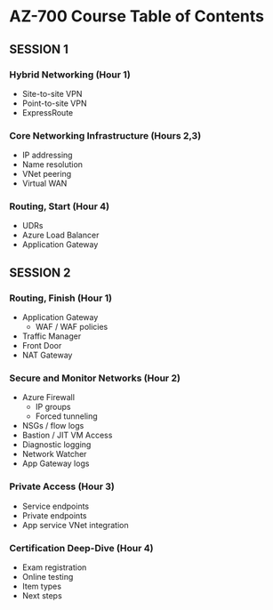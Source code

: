 # AZ-700 Course Table of Contents

## SESSION 1

### Hybrid Networking (Hour 1)

* Site-to-site VPN
* Point-to-site VPN
* ExpressRoute

### Core Networking Infrastructure (Hours 2,3)

* IP addressing
* Name resolution
* VNet peering
* Virtual WAN

### Routing, Start (Hour 4)

* UDRs
* Azure Load Balancer
* Application Gateway



## SESSION 2

### Routing, Finish (Hour 1)

* Application Gateway
  * WAF / WAF policies
* Traffic Manager
* Front Door
* NAT Gateway

### Secure and Monitor Networks (Hour 2)

* Azure Firewall
  * IP groups
  * Forced tunneling
* NSGs / flow logs
* Bastion / JIT VM Access
* Diagnostic logging
* Network Watcher
* App Gateway logs

### Private Access (Hour 3)

* Service endpoints
* Private endpoints
* App service VNet integration

### Certification Deep-Dive (Hour 4)

* Exam registration
* Online testing
* Item types
* Next steps










